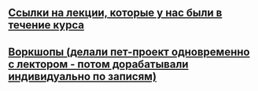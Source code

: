 ## [Ссылки на лекции, которые у нас были в течение курса](info/links/lections.md)

## [Воркшопы (делали пет-проект одновременно с лектором - потом дорабатывали индивидуально по записям)](info/links/practices.md)
